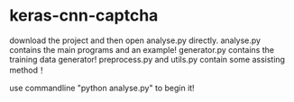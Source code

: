 # keras-cnn-captcha
download the project and then open analyse.py directly.
analyse.py contains the main programs and an example!
generator.py contains the training data generator!
preprocess.py and utils.py contain some assisting method！

use commandline "python analyse.py" to begin it!
